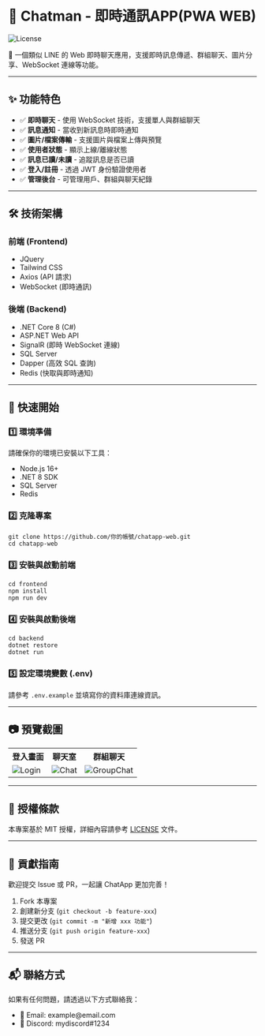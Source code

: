 <h1>📱 Chatman - 即時通訊APP(PWA WEB)</h1>
<p>
    <img src="https://img.shields.io/badge/license-MIT-green" alt="License">
</p>
<p>🚀 一個類似 LINE 的 Web 即時聊天應用，支援即時訊息傳遞、群組聊天、圖片分享、WebSocket 連線等功能。</p>

<hr>

<h2>✨ 功能特色</h2>
<ul>
    <li>✅ <b>即時聊天</b> - 使用 WebSocket 技術，支援單人與群組聊天</li>
    <li>✅ <b>訊息通知</b> - 當收到新訊息時即時通知</li>
    <li>✅ <b>圖片/檔案傳輸</b> - 支援圖片與檔案上傳與預覽</li>
    <li>✅ <b>使用者狀態</b> - 顯示上線/離線狀態</li>
    <li>✅ <b>訊息已讀/未讀</b> - 追蹤訊息是否已讀</li>
    <li>✅ <b>登入/註冊</b> - 透過 JWT 身份驗證使用者</li>
    <li>✅ <b>管理後台</b> - 可管理用戶、群組與聊天紀錄</li>
</ul>

<hr>

<h2>🛠 技術架構</h2>

<h3>前端 (Frontend)</h3>
<ul>
    <li>JQuery</li>
    <li>Tailwind CSS</li>
    <li>Axios (API 請求)</li>
    <li>WebSocket (即時通訊)</li>
</ul>

<h3>後端 (Backend)</h3>
<ul>
    <li>.NET Core 8 (C#)</li>
    <li>ASP.NET Web API</li>
    <li>SignalR (即時 WebSocket 連線)</li>
    <li>SQL Server</li>
    <li>Dapper (高效 SQL 查詢)</li>
    <li>Redis (快取與即時通知)</li>
</ul>

<hr>

<h2>🎯 快速開始</h2>

<h3>1️⃣ 環境準備</h3>
<p>請確保你的環境已安裝以下工具：</p>
<ul>
    <li>Node.js 16+</li>
    <li>.NET 8 SDK</li>
    <li>SQL Server</li>
    <li>Redis</li>
</ul>

<h3>2️⃣ 克隆專案</h3>
<pre><code>git clone https://github.com/你的帳號/chatapp-web.git
cd chatapp-web
</code></pre>

<h3>3️⃣ 安裝與啟動前端</h3>
<pre><code>cd frontend
npm install
npm run dev
</code></pre>

<h3>4️⃣ 安裝與啟動後端</h3>
<pre><code>cd backend
dotnet restore
dotnet run
</code></pre>

<h3>5️⃣ 設定環境變數 (.env)</h3>
<p>請參考 <code>.env.example</code> 並填寫你的資料庫連線資訊。</p>

<hr>

<h2>📷 預覽截圖</h2>
<table>
    <tr>
        <th>登入畫面</th>
        <th>聊天室</th>
        <th>群組聊天</th>
    </tr>
    <tr>
        <td><img src="https://via.placeholder.com/200" alt="Login"></td>
        <td><img src="https://via.placeholder.com/200" alt="Chat"></td>
        <td><img src="https://via.placeholder.com/200" alt="GroupChat"></td>
    </tr>
</table>

<hr>

<h2>📜 授權條款</h2>
<p>本專案基於 MIT 授權，詳細內容請參考 <a href="LICENSE">LICENSE</a> 文件。</p>

<hr>

<h2>🤝 貢獻指南</h2>
<p>歡迎提交 Issue 或 PR，一起讓 ChatApp 更加完善！</p>
<ol>
    <li>Fork 本專案</li>
    <li>創建新分支 (<code>git checkout -b feature-xxx</code>)</li>
    <li>提交更改 (<code>git commit -m "新增 xxx 功能"</code>)</li>
    <li>推送分支 (<code>git push origin feature-xxx</code>)</li>
    <li>發送 PR</li>
</ol>

<hr>

<h2>📬 聯絡方式</h2>
<p>如果有任何問題，請透過以下方式聯絡我：</p>
<ul>
    <li>📧 Email: example@email.com</li>
    <li>💬 Discord: mydiscord#1234</li>
</ul>
